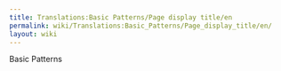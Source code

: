 ```yaml
---
title: Translations:Basic Patterns/Page display title/en
permalink: wiki/Translations:Basic_Patterns/Page_display_title/en/
layout: wiki
---
```


Basic Patterns
